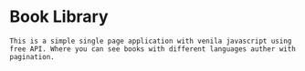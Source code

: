 # Book Library 
    This is a simple single page application with venila javascript using free API. Where you can see books with different languages auther with pagination.